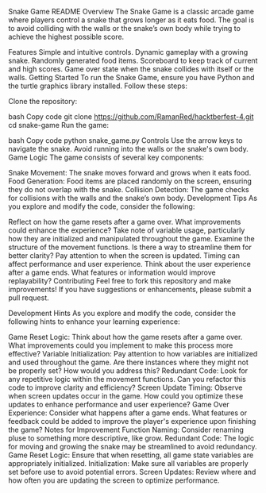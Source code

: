 Snake Game README
Overview
The Snake Game is a classic arcade game where players control a snake that grows longer as it eats food. The goal is to avoid colliding with the walls or the snake’s own body while trying to achieve the highest possible score.

Features
Simple and intuitive controls.
Dynamic gameplay with a growing snake.
Randomly generated food items.
Scoreboard to keep track of current and high scores.
Game over state when the snake collides with itself or the walls.
Getting Started
To run the Snake Game, ensure you have Python and the turtle graphics library installed. Follow these steps:

Clone the repository:

bash
Copy code
git clone https://github.com/RamanRed/hacktberfest-4.git
cd snake-game
Run the game:

bash
Copy code
python snake_game.py
Controls
Use the arrow keys to navigate the snake.
Avoid running into the walls or the snake's own body.
Game Logic
The game consists of several key components:

Snake Movement: The snake moves forward and grows when it eats food.
Food Generation: Food items are placed randomly on the screen, ensuring they do not overlap with the snake.
Collision Detection: The game checks for collisions with the walls and the snake’s own body.
Development Tips
As you explore and modify the code, consider the following:

Reflect on how the game resets after a game over. What improvements could enhance the experience?
Take note of variable usage, particularly how they are initialized and manipulated throughout the game.
Examine the structure of the movement functions. Is there a way to streamline them for better clarity?
Pay attention to when the screen is updated. Timing can affect performance and user experience.
Think about the user experience after a game ends. What features or information would improve replayability?
Contributing
Feel free to fork this repository and make improvements! If you have suggestions or enhancements, please submit a pull request.

Development Hints
As you explore and modify the code, consider the following hints to enhance your learning experience:

Game Reset Logic: Think about how the game resets after a game over. What improvements could you implement to make this process more effective?
Variable Initialization: Pay attention to how variables are initialized and used throughout the game. Are there instances where they might not be properly set? How would you address this?
Redundant Code: Look for any repetitive logic within the movement functions. Can you refactor this code to improve clarity and efficiency?
Screen Update Timing: Observe when screen updates occur in the game. How could you optimize these updates to enhance performance and user experience?
Game Over Experience: Consider what happens after a game ends. What features or feedback could be added to improve the player's experience upon finishing the game?
Notes for Improvement
Function Naming: Consider renaming pluse to something more descriptive, like grow.
Redundant Code: The logic for moving and growing the snake may be streamlined to avoid redundancy.
Game Reset Logic: Ensure that when resetting, all game state variables are appropriately initialized.
Initialization: Make sure all variables are properly set before use to avoid potential errors.
Screen Updates: Review where and how often you are updating the screen to optimize performance.
